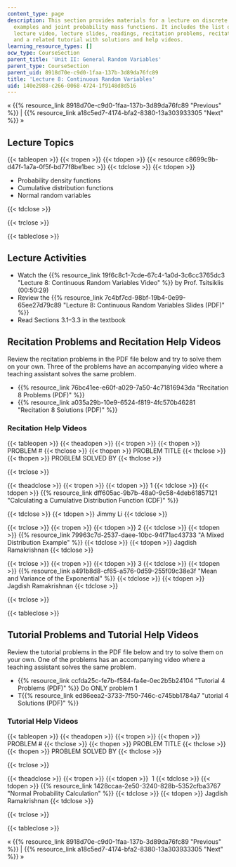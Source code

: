 ```yaml
---
content_type: page
description: This section provides materials for a lecture on discrete random variable
  examples and joint probability mass functions. It includes the list of lecture topics,
  lecture video, lecture slides, readings, recitation problems, recitation help videos,
  and a related tutorial with solutions and help videos.
learning_resource_types: []
ocw_type: CourseSection
parent_title: 'Unit II: General Random Variables'
parent_type: CourseSection
parent_uid: 8918d70e-c9d0-1faa-137b-3d89da76fc89
title: 'Lecture 8: Continuous Random Variables'
uid: 140e2988-c266-0068-4724-1f9148d8d516
---
```


« {{% resource_link 8918d70e-c9d0-1faa-137b-3d89da76fc89 "Previous" %}} | {{% resource_link a18c5ed7-4174-bfa2-8380-13a303933305 "Next" %}} »

Lecture Topics
--------------

{{< tableopen >}}
{{< tropen >}}
{{< tdopen >}}
{{< resource c8699c9b-d47f-1a7a-0f5f-bd77f8be1bec >}}
{{< tdclose >}}
{{< tdopen >}}


*   Probability density functions
*   Cumulative distribution functions
*   Normal random variables


{{< tdclose >}}

{{< trclose >}}

{{< tableclose >}}

Lecture Activities
------------------

*   Watch the {{% resource_link 19f6c8c1-7cde-67c4-1a0d-3c6cc3765dc3 "Lecture 8: Continuous Random Variables Video" %}} by Prof. Tsitsiklis (00:50:29)
*   Review the {{% resource_link 7c4bf7cd-98bf-19b4-0e99-65ee27d79c89 "Lecture 8: Continuous Random Variables Slides (PDF)" %}}
*   Read Sections 3.1–3.3 in the textbook

Recitation Problems and Recitation Help Videos
----------------------------------------------

Review the recitation problems in the PDF file below and try to solve them on your own. Three of the problems have an accompanying video where a teaching assistant solves the same problem.

*   {{% resource_link 76bc41ee-e60f-a029-7a50-4c71816943da "Recitation 8 Problems (PDF)" %}}
*   {{% resource_link a035a29b-10e9-6524-f819-4fc570b46281 "Recitation 8 Solutions (PDF)" %}}

### Recitation Help Videos

{{< tableopen >}}
{{< theadopen >}}
{{< tropen >}}
{{< thopen >}}
PROBLEM #
{{< thclose >}}
{{< thopen >}}
PROBLEM TITLE
{{< thclose >}}
{{< thopen >}}
PROBLEM SOLVED BY
{{< thclose >}}

{{< trclose >}}

{{< theadclose >}}
{{< tropen >}}
{{< tdopen >}}
1
{{< tdclose >}}
{{< tdopen >}}
{{% resource_link dff605ac-9b7b-48a0-9c58-4deb61857121 "Calculating a Cumulative Distribution Function (CDF)" %}}  

{{< tdclose >}}
{{< tdopen >}}
Jimmy Li
{{< tdclose >}}

{{< trclose >}}
{{< tropen >}}
{{< tdopen >}}
2
{{< tdclose >}}
{{< tdopen >}}
{{% resource_link 79963c7d-2537-daee-10bc-94f71ac43733 "A Mixed Distribution Example" %}}
{{< tdclose >}}
{{< tdopen >}}
Jagdish Ramakrishnan
{{< tdclose >}}

{{< trclose >}}
{{< tropen >}}
{{< tdopen >}}
3
{{< tdclose >}}
{{< tdopen >}}
{{% resource_link a491b8d8-cf65-a576-0d59-255f09c38e3f "Mean and Variance of the Exponential" %}}
{{< tdclose >}}
{{< tdopen >}}
Jagdish Ramakrishnan
{{< tdclose >}}

{{< trclose >}}

{{< tableclose >}}

Tutorial Problems and Tutorial Help Videos
------------------------------------------

Review the tutorial problems in the PDF file below and try to solve them on your own. One of the problems has an accompanying video where a teaching assistant solves the same problem.

*   {{% resource_link ccfda25c-fe7b-f584-fa4e-0ec2b5b24104 "Tutorial 4 Problems (PDF)" %}} Do ONLY problem 1
*   T{{% resource_link ed86eea2-3733-7f50-746c-c745bb1784a7 "utorial 4 Solutions (PDF)" %}}

### Tutorial Help Videos

{{< tableopen >}}
{{< theadopen >}}
{{< tropen >}}
{{< thopen >}}
PROBLEM #
{{< thclose >}}
{{< thopen >}}
PROBLEM TITLE
{{< thclose >}}
{{< thopen >}}
PROBLEM SOLVED BY
{{< thclose >}}

{{< trclose >}}

{{< theadclose >}}
{{< tropen >}}
{{< tdopen >}}
 1
{{< tdclose >}}
{{< tdopen >}}
{{% resource_link 1428ccaa-2e50-3240-828b-5352cfba3767 "Normal Probability Calculation" %}}
{{< tdclose >}}
{{< tdopen >}}
Jagdish Ramakrishnan
{{< tdclose >}}

{{< trclose >}}

{{< tableclose >}}

« {{% resource_link 8918d70e-c9d0-1faa-137b-3d89da76fc89 "Previous" %}} | {{% resource_link a18c5ed7-4174-bfa2-8380-13a303933305 "Next" %}} »